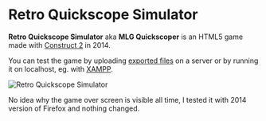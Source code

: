 # Retro Quickscope Simulator
**Retro Quickscope Simulator** aka **MLG Quickscoper** is an HTML5 game made with [Construct 2](https://www.construct.net/en) in 2014.

You can test the game by uploading [exported files](https://github.com/szymmirr/retro-quickscope-simulator/releases) on a server or by running it on localhost, eg. with [XAMPP](https://www.apachefriends.org/pl/index.html).

![Retro Quickscope Simulator](https://user-images.githubusercontent.com/12998256/87182312-32de8f80-c2e4-11ea-8411-054b4ca6201e.gif)

No idea why the game over screen is visible all time, I tested it with 2014 version of Firefox and nothing changed.
